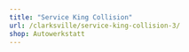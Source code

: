 ```yaml
---
title: "Service King Collision"
url: /clarksville/service-king-collision-3/
shop: Autowerkstatt
---
```

